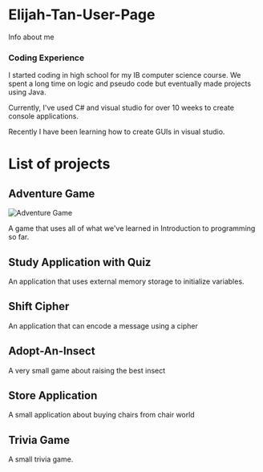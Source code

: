 # Elijah-Tan-User-Page
Info about me

### Coding Experience
I started coding in high school for my IB computer science course. We spent a long time on logic and pseudo code but eventually made projects using Java.

Currently, I've used C# and visual studio for over 10 weeks to create console applications.

Recently I have been learning how to create GUIs in visual studio.

# List of projects
## Adventure Game
![Adventure Game](main/AdventureGameStart.PNG?raw=true "Adventure Game")

A game that uses all of what we've learned in Introduction to programming so far. 

## Study Application with Quiz

An application that uses external memory storage to initialize variables.

## Shift Cipher

An application that can encode a message using a cipher

## Adopt-An-Insect

A very small game about raising the best insect

## Store Application

A small application about buying chairs from chair world

## Trivia Game

A small trivia game.
